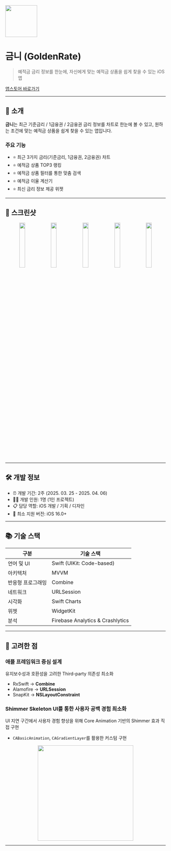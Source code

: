 <img width="100" height="100" src="https://github.com/user-attachments/assets/38be4c38-17b5-4d82-8211-34e4d9f99de5">

# 금니 (GoldenRate)
> 예적금 금리 정보를 한눈에, 자신에게 맞는 예적금 상품을 쉽게 찾을 수 있는 iOS 앱

[앱스토어 바로가기](https://apps.apple.com/kr/app/%EA%B8%88%EB%8B%88-%EC%98%88%EC%A0%81%EA%B8%88-%EA%B8%88%EB%A6%AC-%EA%B8%88%EB%8B%88%EA%B0%80-%EC%95%8C%EB%A0%A4%EB%93%9C%EB%A6%B4%EA%B2%8C%EC%9A%94/id6744287220)

---

## 📱 소개
**금니**는 최근 기준금리 / 1금융권 / 2금융권 금리 정보를 차트로 한눈에 볼 수 있고,
원하는 조건에 맞는 예적금 상품을 쉽게 찾을 수 있는 앱입니다.

### 주요 기능
- ⭐️ 최근 3가지 금리(기준금리, 1금융권, 2금융권) 차트
- ⭐️ 예적금 상품 TOP3 랭킹
- ⭐️ 예적금 상품 필터를 통한 맞춤 검색
- ⭐️ 예적금 이율 계산기
- ⭐️ 최신 금리 정보 제공 위젯

---

## 📸 스크린샷
<div align="center">
  <img src="https://github.com/user-attachments/assets/69c6f17f-0b95-4232-b7be-187ac631b6cb" width="19%">
  <img src="https://github.com/user-attachments/assets/12b2c6d2-f668-4718-acf1-08109ca6168b" width="19%">
  <img src="https://github.com/user-attachments/assets/e84b75ba-f9b8-486f-b2c5-86d046793287" width="19%">
  <img src="https://github.com/user-attachments/assets/e67c47dd-bf4c-46a9-8a27-a73b193ec90f" width="19%">
  <img src="https://github.com/user-attachments/assets/67bb43a4-9ba2-4033-b372-466e98542756" width="19%">
</div>

---

## 🛠 개발 정보
- ⏰ 개발 기간: 2주 (2025. 03. 25 - 2025. 04. 06)
- 👨‍💻 개발 인원: 1명 (1인 프로젝트)
- 📋 담당 역할: iOS 개발 / 기획 / 디자인 
- 📱 최소 지원 버전: iOS 16.0+

---

## 📚 기술 스택
| 구분 | 기술 스택 |
|------|-----------|
| 언어 및 UI | Swift (UIKit: Code-based) |
| 아키텍처 | MVVM |
| 반응형 프로그래밍 | Combine |
| 네트워크 | URLSession |
| 시각화 | Swift Charts |
| 위젯 | WidgetKit |
| 분석 | Firebase Analytics & Crashlytics |

---

## 💭 고려한 점

### 애플 프레임워크 중심 설계
유지보수성과 호환성을 고려한 Third-party 의존성 최소화
- RxSwift → **Combine**
- Alamofire → **URLSession**
- SnapKit → **NSLayoutConstraint**

### Shimmer Skeleton UI를 통한 사용자 공백 경험 최소화
UI 지연 구간에서 사용자 경험 향상을 위해 Core Animation 기반의 Shimmer 효과 직접 구현
- `CABasicAnimation`, `CAGradientLayer`를 활용한 커스텀 구현

<div align="center">
  <img src="https://github.com/user-attachments/assets/2ae0d091-948d-4560-98d0-9d3b463b0768" width="300">
</div>

---
